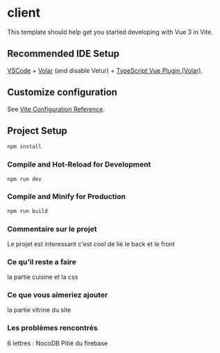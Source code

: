 # client

This template should help get you started developing with Vue 3 in Vite.

## Recommended IDE Setup

[VSCode](https://code.visualstudio.com/) + [Volar](https://marketplace.visualstudio.com/items?itemName=Vue.volar) (and disable Vetur) + [TypeScript Vue Plugin (Volar)](https://marketplace.visualstudio.com/items?itemName=Vue.vscode-typescript-vue-plugin).

## Customize configuration

See [Vite Configuration Reference](https://vitejs.dev/config/).

## Project Setup

```sh
npm install
```

### Compile and Hot-Reload for Development

```sh
npm run dev
```

### Compile and Minify for Production

```sh
npm run build
```


### Commentaire sur le projet

Le projet est interessant c'est cool de lié le back et le front

### Ce qu'il reste a faire

la partie cuisine et la css

### Ce que vous aimeriez ajouter

la partie vitrine du site

### Les problèmes rencontrés

6 lettres : NocoDB
Pitié du firebase 